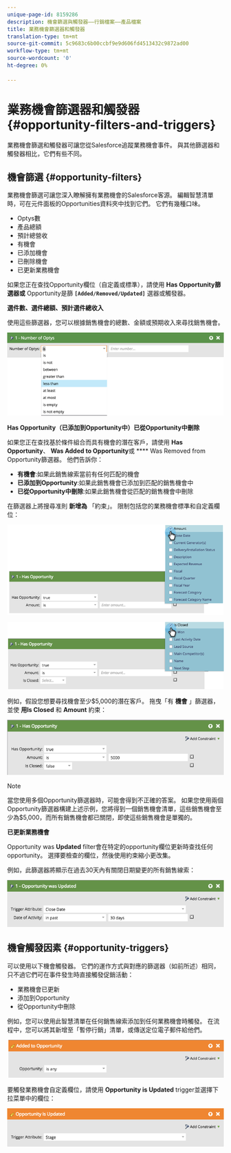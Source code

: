 ```yaml
---
unique-page-id: 8159286
description: 機會篩選與觸發器——行銷檔案——產品檔案
title: 業務機會篩選器和觸發器
translation-type: tm+mt
source-git-commit: 5c9683c6b00ccbf9e9d606fd4513432c9872ad00
workflow-type: tm+mt
source-wordcount: '0'
ht-degree: 0%

---
```



# 業務機會篩選器和觸發器 {#opportunity-filters-and-triggers}

業務機會篩選和觸發器可讓您從Salesforce追蹤業務機會事件。 與其他篩選器和觸發器相比，它們有些不同。

## 機會篩選 {#opportunity-filters}

業務機會篩選可讓您深入瞭解擁有業務機會的Salesforce客源。 編輯智慧清單時，可在元件面板的Opportunities資料夾中找到它們。 它們有幾種口味。

* Optys數
* 產品總額
* 預計總營收
* 有機會
* 已添加機會
* 已刪除機會
* 已更新業務機會

如果您正在查找Opportunity欄位（自定義或標準），請使用 **Has Opportunity篩選器或** Opportunity是篩 **`[Added/Removed/Updated]`** 選器或觸發器。

**選件數、選件總額、預計選件總收入**

使用這些篩選器，您可以根據銷售機會的總數、金額或預期收入來尋找銷售機會。

![](assets/image2015-6-11-12-3a29-3a34.png)

**Has Opportunity（已添加到Opportunity中）已從Opportunity中刪除**

如果您正在查找基於條件組合而具有機會的潛在客戶，請使用 **Has Opportunity**、 **Was Added to Opportunity**&#x200B;或 **** Was Removed from Opportunity篩選器。 他們告訴你：

* **有機會**:如果此銷售線索當前有任何匹配的機會
* **已添加到Opportunity**:如果此銷售機會已添加到匹配的銷售機會中
* **已從Opportunity中刪除**:如果此銷售機會從匹配的銷售機會中刪除

在篩選器上將搜尋准則 **新增為** 「約束」。 限制包括您的業務機會標準和自定義欄位：

![](assets/image2015-6-11-12-3a31-3a0.png)

![](assets/image2015-6-11-12-3a31-3a46.png)

例如，假設您想要尋找機會至少$5,000的潛在客戶。 拖曳「有 **機會** 」篩選器，並使 **用Is Closed** 和 **Amount** 約束：

![](assets/image2015-6-11-12-3a32-3a0.png)

>[!NOTE]
>
>當您使用多個Opportunity篩選器時，可能會得到不正確的答案。 如果您使用兩個Opportunity篩選器構建上述示例，您將得到一個銷售機會清單，這些銷售機會至少為$5,000，而所有銷售機會都已關閉，即使這些銷售機會是單獨的。

**已更新業務機會**

Opportunity was **Updated** filter會在特定的opportunity欄位更新時查找任何opportunity。 選擇要檢查的欄位，然後使用約束縮小更改集。

例如，此篩選器將顯示在過去30天內有關閉日期變更的所有銷售線索：

![](assets/image2015-6-11-12-3a33-3a7.png)

## 機會觸發因素 {#opportunity-triggers}

可以使用以下機會觸發器。 它們的運作方式與對應的篩選器（如前所述）相同，只不過它們可在事件發生時直接觸發促銷活動：

* 業務機會已更新
* 添加到Opportunity
* 從Opportunity中刪除

例如，您可以使用此智慧清單在任何銷售線索添加到任何業務機會時觸發。 在流程中，您可以將其新增至「暫停行銷」清單，或傳送定位電子郵件給他們。

![](assets/image2015-6-11-12-3a33-3a48.png)

要觸發業務機會自定義欄位，請使用 **Opportunity is Updated** trigger並選擇下拉菜單中的欄位：

![](assets/image2015-6-11-12-3a33-3a34.png)

